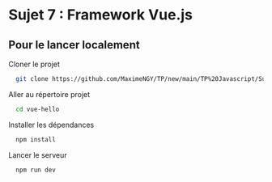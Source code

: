 
# Sujet 7 : Framework Vue.js




## Pour le lancer localement

Cloner le projet

```bash
  git clone https://github.com/MaximeNGY/TP/new/main/TP%20Javascript/Sujet%207
```

Aller au répertoire projet

```bash
  cd vue-hello
```

Installer les dépendances

```bash
  npm install
```

Lancer le serveur

```bash
  npm run dev
```

